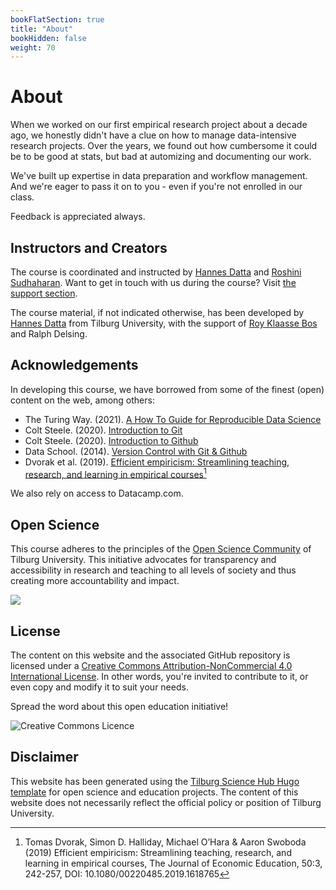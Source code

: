 ```yaml
---
bookFlatSection: true
title: "About"
bookHidden: false
weight: 70
---
```

# About

When we worked on our first empirical research project about a decade ago, we honestly didn't have a clue on how to manage data-intensive research projects. Over the years, we found out how cumbersome it could be to be good at stats, but bad at automizing and documenting our work.

We've built up expertise in data preparation and workflow management. And we're eager to pass it on to you - even if you're not enrolled in our class.

Feedback is appreciated always.

## Instructors and Creators

The course is coordinated and instructed by [Hannes Datta](https://hannesdatta.com) and [Roshini Sudhaharan](https://www.linkedin.com/in/roshinisudhaharan/). Want to get in touch with us during the course? Visit [the support section](../course/support). 

The course material, if not indicated otherwise, has been developed by [Hannes Datta](https://hannesdatta.com) from Tilburg University, with the support of [Roy Klaasse Bos](http://royklaassebos.nl/) and Ralph Delsing.



## Acknowledgements

In developing this course, we have borrowed from some of the finest (open) content on the web, among others:

* The Turing Way. (2021). [A How To Guide for Reproducible Data Science](https://the-turing-way.netlify.app/welcome)
* Colt Steele. (2020). [Introduction to Git](https://www.notion.so/Introduction-to-Git-ac396a0697704709a12b6a0e545db049)
* Colt Steele. (2020). [Introduction to Github](https://www.notion.so/Introduction-to-GitHub-202af6f64bbd4299b15f238dcd09d2a7)
* Data School. (2014). [Version Control with Git & Github](https://www.youtube.com/watch?v=xKVlZ3wFVKA&list=PL5-da3qGB5IBLMp7LtN8Nc3Efd4hJq0kD)
* Dvorak et al. (2019). [Efficient empiricism: Streamlining teaching, research, and learning in empirical courses](https://doi-org.tilburguniversity.idm.oclc.org/10.1080/00220485.2019.1618765)[^1]

We also rely on access to Datacamp.com.

## Open Science
This course adheres to the principles of the [Open Science Community](https://www.tilburguniversity.edu/research/open-science-community) of Tilburg University. This initiative advocates for transparency and accessibility in research and teaching to all levels of society and thus creating more accountability and impact.

[![](open-science-logo.png)](https://www.tilburguniversity.edu/research/open-science-community)

## License

The content on this website and the associated GitHub repository is licensed under a [Creative Commons Attribution-NonCommercial 4.0 International License](http://creativecommons.org/licenses/by-nc/4.0/). In other words, you're invited to contribute to it, or even copy and modify it to suit your needs.

Spread the word about this open education initiative!

![Creative Commons Licence](https://i.creativecommons.org/l/by-nc/4.0/88x31.png)

## Disclaimer
This website has been generated using the [Tilburg Science Hub Hugo template](https://github.com/tilburgsciencehub/hugo-tiu) for open science and education projects. The content of this website does not necessarily reflect the official policy or position of Tilburg University.



[^1]: Tomas Dvorak, Simon D. Halliday, Michael O’Hara & Aaron Swoboda (2019) Efficient empiricism: Streamlining teaching, research, and learning in empirical courses, The Journal of Economic Education, 50:3, 242-257, DOI: 10.1080/00220485.2019.1618765
